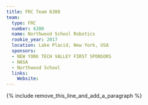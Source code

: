 ```yaml
---
title: FRC Team 6300
team:
  type: FRC
  number: 6300
  name: Northwood School Robotics
  rookie_year: 2017
  location: Lake Placid, New York, USA
  sponsors:
  - NEW YORK TECH VALLEY FIRST SPONSORS
  - NASA
  - Northwood School
  links:
    Website:
---
```


{% include remove_this_line_and_add_a_paragraph %}